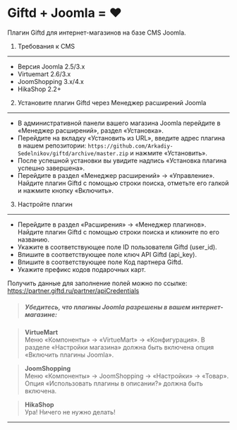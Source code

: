 # Giftd + Joomla = ❤
Плагин Giftd для интернет-магазинов на базе CMS Joomla.

1. Требования к CMS
-------------------

* Версия Joomla 2.5/3.x
* Virtuemart 2.6/3.x
* JoomShopping 3.x/4.x
* HikaShop 2.2+

2. Установите плагин Giftd через Менеджер расширений Joomla
-------------------------------------------------------------
* В административной панели вашего магазина Joomla перейдите в «Менеджер расширений», раздел «Установка».
* Перейдите на вкладку «Установить из URL», введите адрес плагина в нашем репозитории: `https://github.com/Arkadiy-Sedelnikov/giftd/archive/master.zip` и нажмите «Установить».
* После успешной установки вы увидите надпись «Установка плагина успешно завершена».
* Перейдите в раздел «Менеджер расширений» → «Управление». Найдите плагин Giftd с помощью строки поиска, отметьте его галкой и нажмите кнопку «Включить».

3. Настройте плагин
-------------------

* Перейдите в раздел «Расширения» → «Менеджер плагинов». Найдите плагин Giftd с помощью строки поиска и кликните по его названию.
* Укажите в соответствующее поле ID пользователя Giftd (user_id).
* Впишите в соответствующее поле ключ API Giftd (api_key).
* Впишите в соответствующее поле Код партнера Giftd.
* Укажите префикс кодов подарочных карт.

Получить данные для заполнение полей можно по ссылке: https://partner.giftd.ru/partner/apiCredentials

> #####  Убедитесь, что плагины Joomla разрешены в вашем интернет-магазине:

> **VirtueMart**  
> Меню «Компоненты» → «VirtueMart» → «Конфигурация». В разделе «Настройки магазина» должна быть включена опция «Включить плагины Joomla».

> **JoomShopping**  
> Меню «Компоненты» → JoomShopping → «Настройки» → «Товар». Опция «Использовать плагины в описании?» должна быть включена.

> **HikaShop**  
> Ура! Ничего не нужно делать!

***
